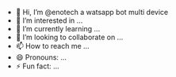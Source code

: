 - 👋 Hi, I’m @enotech a watsapp bot multi device
- 👀 I’m interested in ...
- 🌱 I’m currently learning ...
- 💞️ I’m looking to collaborate on ...
- 📫 How to reach me ...
- 😄 Pronouns: ...
- ⚡ Fun fact: ...

<!---
Enocksee/Enocksee is a ✨ special ✨ repository because its `README.md` (this file) appears on your GitHub profile.
You can click the Preview link to take a look at your changes.
--->
